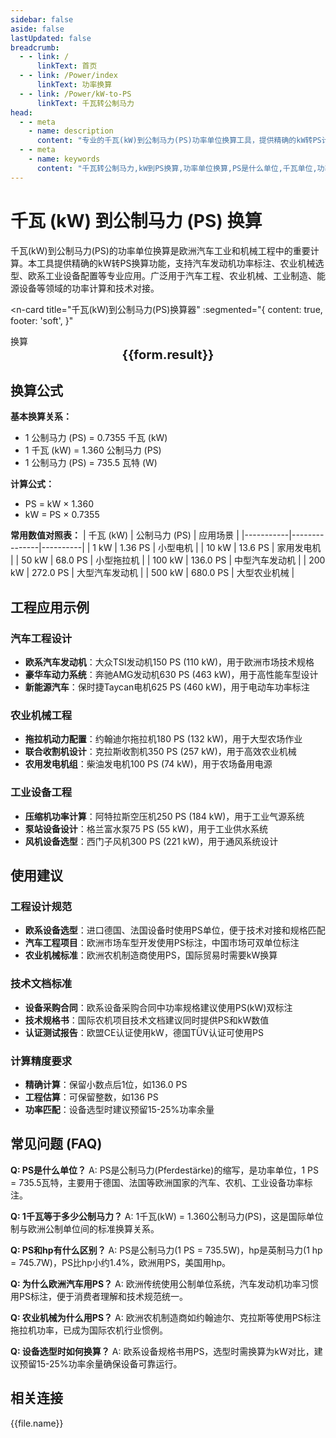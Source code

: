 ```yaml
---
sidebar: false
aside: false
lastUpdated: false
breadcrumb:
  - - link: /
      linkText: 首页
  - - link: /Power/index
      linkText: 功率换算
  - - link: /Power/kW-to-PS
      linkText: 千瓦转公制马力
head:
  - - meta
    - name: description
      content: "专业的千瓦(kW)到公制马力(PS)功率单位换算工具，提供精确的kW转PS计算公式和实时换算功能。涵盖汽车发动机、农业机械、工业设备等应用场景，支持欧系设备功率计算、汽车工程设计、机械设备选型等专业需求。"
  - - meta
    - name: keywords
      content: "千瓦转公制马力,kW到PS换算,功率单位换算,PS是什么单位,千瓦单位,功率计算公式,公制马力,汽车发动机功率,农业机械功率,工业设备功率,欧系设备功率,汽车工程设计,机械设备选型"
---
```

# 千瓦 (kW) 到公制马力 (PS) 换算

千瓦(kW)到公制马力(PS)的功率单位换算是欧洲汽车工业和机械工程中的重要计算。本工具提供精确的kW转PS换算功能，支持汽车发动机功率标注、农业机械选型、欧系工业设备配置等专业应用。广泛用于汽车工程、农业机械、工业制造、能源设备等领域的功率计算和技术对接。

<script setup>
import { onMounted,reactive,inject ,ref  } from 'vue'
import { NButton,NForm ,NFormItem,NInput,NInputNumber,NSelect,NCard,useMessage ,NGrid ,NGi } from 'naive-ui'
import { defineClientComponent } from 'vitepress'
import { Power } from '../files';
const seoKey = [
  '千瓦转公制马力',
  'kW到PS换算',
  'PS是什么单位',
  '千瓦单位',
  '功率计算公式',
  '公制马力',
  '汽车发动机功率',
  '农业机械功率',
  '工业设备功率',
  '欧系设备功率',
  '汽车工程设计',
  '机械设备选型'
]
const convert = inject('convert')
const options =  [
  { "label": "千瓦 (kW)","value": "kW" },
  { "label": "公制马力 (PS)","value": "PS" }
];
const formRef = ref(null);
const rules = {
  number:{
    required: true,
    type: 'number',
    trigger: "blur",
    message: '请输入数字'
  },
  to:{
    required: true,
    trigger: "select",
    message: '请选择转换单位'
  },
  from:{
    required: true,
    trigger: "select",
    message: '请选择原始单位'
  }
}
const form = reactive({
  number:null,
  to:'',
  from:'',
  result:'',
  title:'千瓦转公制马力',
})
const convertHandler = (e) => {
   e.preventDefault();
  formRef.value?.validate((errors)=>{
    if (!errors) {
      form.result = `${form.number}${form.from} = ${convert(form.number).from(form.from).to(form.to)}${form.to}`
    }
  })
}
</script>

<n-card
  title="千瓦(kW)到公制马力(PS)换算器"
  :segmented="{
    content: true,
    footer: 'soft',
  }"
>
  <n-form size="large" :model="form" ref='formRef' :rules="rules">
    <n-form-item label="数值"  path="number">
      <n-input-number size="large" style="width:100%" :min="0" v-model:value="form.number"   placeholder="请输入要换算的数值" />
    </n-form-item>
    <n-form-item label="从" path="from">
      <n-select  size="large" :options="options" v-model:value="form.from" placeholder="请选择原始单位" />
    </n-form-item>
    <n-form-item label="到" path="to">
      <n-select  size="large" :options="options" v-model:value="form.to" placeholder="请选择换算单位" />
    </n-form-item>
    <n-form-item>
      <n-button type="info" style="width:100%" @click="convertHandler">换算</n-button>
    </n-form-item>
  </n-form>
  <n-card  embedded :bordered="false" hoverable>
    <div  style="text-align:center;font-size:20px;">
      <strong>{{form.result}}</strong>
    </div>
  </n-card>
  <template #footer>
    <div>
      <span v-for="item of seoKey">{{item}}，</span>
    </div>
  </template>
</n-card>

## 换算公式

**基本换算关系：**
- 1 公制马力 (PS) = 0.7355 千瓦 (kW)
- 1 千瓦 (kW) = 1.360 公制马力 (PS)
- 1 公制马力 (PS) = 735.5 瓦特 (W)

**计算公式：**
- PS = kW × 1.360
- kW = PS × 0.7355

**常用数值对照表：**
| 千瓦 (kW) | 公制马力 (PS) | 应用场景 |
|-----------|---------------|----------|
| 1 kW | 1.36 PS | 小型电机 |
| 10 kW | 13.6 PS | 家用发电机 |
| 50 kW | 68.0 PS | 小型拖拉机 |
| 100 kW | 136.0 PS | 中型汽车发动机 |
| 200 kW | 272.0 PS | 大型汽车发动机 |
| 500 kW | 680.0 PS | 大型农业机械 |

## 工程应用示例

### 汽车工程设计
- **欧系汽车发动机**：大众TSI发动机150 PS (110 kW)，用于欧洲市场技术规格
- **豪华车动力系统**：奔驰AMG发动机630 PS (463 kW)，用于高性能车型设计
- **新能源汽车**：保时捷Taycan电机625 PS (460 kW)，用于电动车功率标注

### 农业机械工程
- **拖拉机动力配置**：约翰迪尔拖拉机180 PS (132 kW)，用于大型农场作业
- **联合收割机设计**：克拉斯收割机350 PS (257 kW)，用于高效农业机械
- **农用发电机组**：柴油发电机100 PS (74 kW)，用于农场备用电源

### 工业设备工程
- **压缩机功率计算**：阿特拉斯空压机250 PS (184 kW)，用于工业气源系统
- **泵站设备设计**：格兰富水泵75 PS (55 kW)，用于工业供水系统
- **风机设备选型**：西门子风机300 PS (221 kW)，用于通风系统设计

## 使用建议

### 工程设计规范
- **欧系设备选型**：进口德国、法国设备时使用PS单位，便于技术对接和规格匹配
- **汽车工程项目**：欧洲市场车型开发使用PS标注，中国市场可双单位标注
- **农业机械标准**：欧洲农机制造商使用PS，国际贸易时需要kW换算

### 技术文档标准
- **设备采购合同**：欧系设备采购合同中功率规格建议使用PS(kW)双标注
- **技术规格书**：国际农机项目技术文档建议同时提供PS和kW数值
- **认证测试报告**：欧盟CE认证使用kW，德国TÜV认证可使用PS

### 计算精度要求
- **精确计算**：保留小数点后1位，如136.0 PS
- **工程估算**：可保留整数，如136 PS
- **功率匹配**：设备选型时建议预留15-25%功率余量

## 常见问题 (FAQ)

**Q: PS是什么单位？**
A: PS是公制马力(Pferdestärke)的缩写，是功率单位，1 PS = 735.5瓦特，主要用于德国、法国等欧洲国家的汽车、农机、工业设备功率标注。

**Q: 1千瓦等于多少公制马力？**
A: 1千瓦(kW) = 1.360公制马力(PS)，这是国际单位制与欧洲公制单位间的标准换算关系。

**Q: PS和hp有什么区别？**
A: PS是公制马力(1 PS = 735.5W)，hp是英制马力(1 hp = 745.7W)，PS比hp小约1.4%，欧洲用PS，美国用hp。

**Q: 为什么欧洲汽车用PS？**
A: 欧洲传统使用公制单位系统，汽车发动机功率习惯用PS标注，便于消费者理解和技术规范统一。

**Q: 农业机械为什么用PS？**
A: 欧洲农机制造商如约翰迪尔、克拉斯等使用PS标注拖拉机功率，已成为国际农机行业惯例。

**Q: 设备选型时如何换算？**
A: 欧系设备规格书用PS，选型时需换算为kW对比，建议预留15-25%功率余量确保设备可靠运行。

## 相关连接
<n-grid x-gap="12" :cols="2">
  <n-gi v-for="(file,index) in Power" :key="index">
    <n-button
      text
      tag="a"
      :href="file.path"
      type="info"
    >
      {{file.name}}
    </n-button>
  </n-gi>
</n-grid>